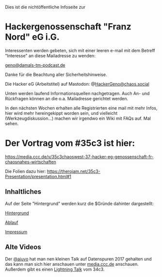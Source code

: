Dies ist die  nichtöffentliche Infoseite zur 

# Hackergenossenschaft "Franz Nord" eG i.G.

Interessenten werden gebeten, sich mit einer leeren e-mail mit dem Betreff "Interesse" an diese Mailadresse zu wenden:

geno@damals-tm-podcast.de

Danke für die Beachtung aller Sicherheitshinweise.

Die Hacker eG (Arbeitstitel) auf Mastodon: @HackerGeno@chaos.social

Unten werden laufend Informationsquellen nachgetragen. Auch An- und Rückfragen können an die o.a. Mailadresse gerichtet werden. 

In den nächsten Wochen erhalten alle Registrierten eine mail mit mehr Infos, hier wird mehr hereingekippt worden sein, und vielleicht (Werkzeugdiskussion...) machen wir irgendwo ein Wiki mit FAQs auf. Mal sehen.

# Der Vortrag vom #35c3 ist hier:

https://media.ccc.de/v/35c3chaoswest-37-hacker-eg-genossenschaft-fr-chaosnahes-wirtschaften 

Die Folien dazu hier: https://therojam.net/35c3-Presentation/presentation.html#1

## Inhaltliches

Auf der Seite "Hintergrund" werden kurz die $Gründe dahinter dargestellt:

[Hintergrund](https://coop.therojam.space/wiki/Hintergrund)

[Ablauf](https://coop.therojam.space/wiki/Ablauf)

[Impressum](https://coop.therojam.space/wiki/Imprint)

## Alte Videos 

Der [@ajuvo](https://chaos.social/@ajuvo) hat man nen kleinen Talk auf Datenspuren 2017 gehalten und das kann man sich hier anschauen unter [media.ccc.de](https://media.ccc.de/v/DS2017-8659-hacker_eg) anschauen.
Außerdem gibt es einen [Lightning Talk](https://media.ccc.de/v/34c3-9256-lightning_talks_day_2#t=2722) vom 34c3.